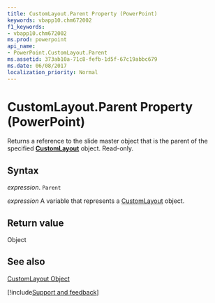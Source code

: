 ```yaml
---
title: CustomLayout.Parent Property (PowerPoint)
keywords: vbapp10.chm672002
f1_keywords:
- vbapp10.chm672002
ms.prod: powerpoint
api_name:
- PowerPoint.CustomLayout.Parent
ms.assetid: 373ab10a-71c8-fefb-1d5f-67c19abbc679
ms.date: 06/08/2017
localization_priority: Normal
---
```



# CustomLayout.Parent Property (PowerPoint)

Returns a reference to the slide master object that is the parent of the specified  **[CustomLayout](PowerPoint.CustomLayout.md)** object. Read-only.


## Syntax

 _expression_. `Parent`

_expression_ A variable that represents a [CustomLayout](./PowerPoint.CustomLayout.md) object.


## Return value

Object


## See also


[CustomLayout Object](PowerPoint.CustomLayout.md)

[!include[Support and feedback](~/includes/feedback-boilerplate.md)]